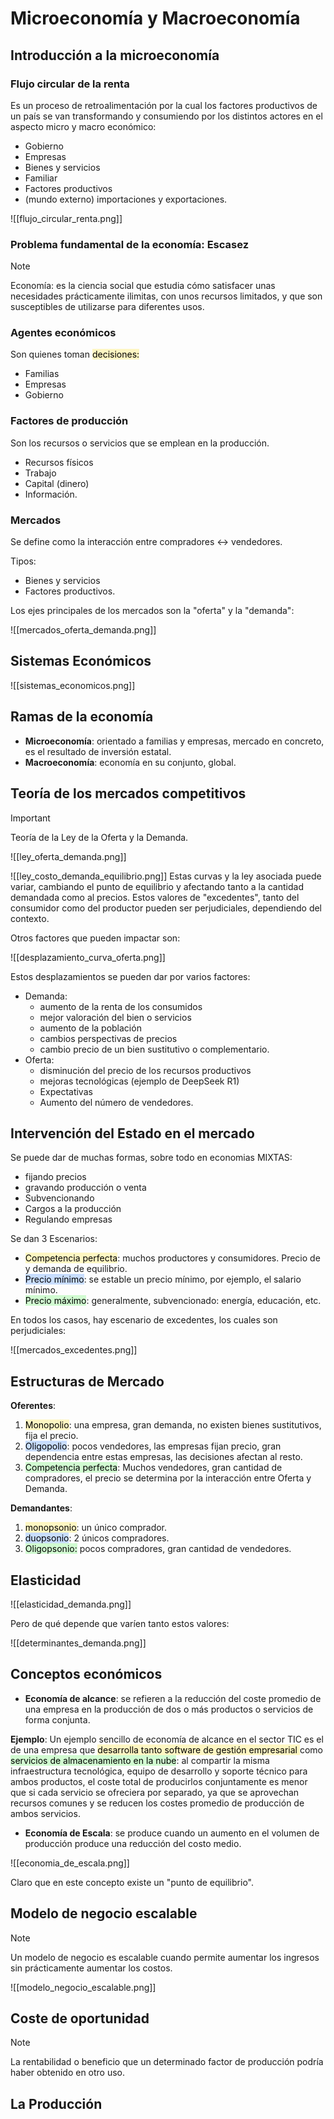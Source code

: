 # Microeconomía y Macroeconomía

## Introducción a la microeconomía
### Flujo circular de la renta

Es un proceso de retroalimentación por la cual los factores productivos de un país se van transformando y consumiendo por los distintos actores en el aspecto micro y macro económico:
 - Gobierno
 - Empresas
 - Bienes y servicios
 - Familiar
 - Factores productivos
 - (mundo externo) importaciones y exportaciones.

![[flujo_circular_renta.png]]

### Problema fundamental de la economía: Escasez

>[!note]
>Economía: es la ciencia social que estudia cómo satisfacer unas necesidades prácticamente ilimitas, con unos recursos limitados, y que son susceptibles de utilizarse para diferentes usos.

### Agentes económicos

Son quienes toman <mark style="background: #FFF3A3A6;">decisiones:</mark> 
 - Familias
 - Empresas
 - Gobierno

### Factores de producción

Son los recursos o servicios que se emplean en la producción.
  - Recursos físicos
  - Trabajo
  - Capital (dinero)
  - Información.

### Mercados

Se define como la interacción entre compradores <-> vendedores.

Tipos:
 - Bienes y servicios
 - Factores productivos.

Los ejes principales de los mercados son la "oferta" y la "demanda":

![[mercados_oferta_demanda.png]]


## Sistemas Económicos

![[sistemas_economicos.png]]

## Ramas de la economía

- **Microeconomía**: orientado a familias y empresas, mercado en concreto, es el resultado de inversión estatal.
- **Macroeconomía**: economía en su conjunto, global.

## Teoría de los mercados competitivos

>[!important]
> Teoría de la Ley de la Oferta y la Demanda.


![[ley_oferta_demanda.png]]


![[ley_costo_demanda_equilibrio.png]]
Estas curvas y la ley asociada puede variar, cambiando el punto de equilibrio y afectando tanto a la cantidad demandada como al precios. Estos valores de "excedentes", tanto del consumidor como del productor pueden ser perjudiciales, dependiendo del contexto.

Otros factores que pueden impactar son:

![[desplazamiento_curva_oferta.png]]

Estos desplazamientos se pueden dar por varios factores:

 * Demanda:
	 * aumento de la renta de los consumidos
	 * mejor valoración del bien o servicios
	 * aumento de la población
	 * cambios perspectivas de precios
	 * cambio precio de un bien sustitutivo o complementario.
 * Oferta:
	 * disminución del precio de los recursos productivos
	 * mejoras tecnológicas (ejemplo de DeepSeek R1)
	 * Expectativas
	 * Aumento del número de vendedores.


## Intervención del Estado en el mercado


Se puede dar de muchas formas, sobre todo en economias MIXTAS:
- fijando precios
- gravando producción o venta
- Subvencionando
- Cargos a la producción
- Regulando empresas

Se dan 3 Escenarios:
 - <mark style="background: #FFF3A3A6;">Competencia perfecta</mark>: muchos productores y consumidores. Precio de y demanda de equilibrio.
 - <mark style="background: #ADCCFFA6;">Precio mínimo</mark>: se estable un precio mínimo, por ejemplo, el salario mínimo.
 - <mark style="background: #BBFABBA6;">Precio máximo</mark>: generalmente, subvencionado: energía, educación, etc.

En todos los casos, hay escenario de excedentes, los cuales son perjudiciales:

![[mercados_excedentes.png]]

## Estructuras de Mercado

**Oferentes**:
1. <mark style="background: #FFF3A3A6;">Monopolio</mark>: una empresa, gran demanda, no existen bienes sustitutivos, fija el precio.
2. <mark style="background: #ADCCFFA6;">Oligopolio</mark>: pocos vendedores, las empresas fijan precio, gran dependencia entre estas empresas, las decisiones afectan al resto.
3. <mark style="background: #BBFABBA6;">Competencia perfecta</mark>: Muchos vendedores, gran cantidad de compradores, el precio se determina por la interacción entre Oferta y Demanda.

**Demandantes**:
1. <mark style="background: #FFF3A3A6;">monopsonio</mark>: un único comprador.
2. <mark style="background: #ADCCFFA6;">duopsonio</mark>: 2 únicos compradores.
3. <mark style="background: #BBFABBA6;">Oligopsonio:</mark> pocos compradores, gran cantidad de vendedores.


## Elasticidad

![[elasticidad_demanda.png]]

Pero de qué depende que varíen tanto estos valores:

![[determinantes_demanda.png]]

## Conceptos económicos

* **Economía de alcance**:  se refieren a la reducción del coste promedio de una empresa en la producción de dos o más productos o servicios de forma conjunta.

**Ejemplo**: 
Un ejemplo sencillo de economía de alcance en el sector TIC es el de una empresa que <mark style="background: #FFF3A3A6;">desarrolla tanto software de gestión empresarial </mark>como <mark style="background: #BBFABBA6;">servicios de almacenamiento en la nube</mark>: al compartir la misma infraestructura tecnológica, equipo de desarrollo y soporte técnico para ambos productos, el coste total de producirlos conjuntamente es menor que si cada servicio se ofreciera por separado, ya que se aprovechan recursos comunes y se reducen los costes promedio de producción de ambos servicios.

* **Economía de Escala**: se produce cuando un aumento en el volumen de producción produce una reducción del costo medio.

![[economia_de_escala.png]]

Claro que en este concepto existe un "punto de equilibrio".

## Modelo de negocio escalable


>[!note]
>Un modelo de negocio es escalable cuando permite aumentar los ingresos sin prácticamente aumentar los costos.

![[modelo_negocio_escalable.png]]

## Coste de oportunidad

>[!note]
>La rentabilidad o beneficio que un determinado factor de producción podría haber obtenido en otro uso.

## La Producción